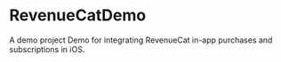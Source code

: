 # RevenueCatDemo
A demo project Demo for integrating RevenueCat in-app purchases and subscriptions in iOS.
